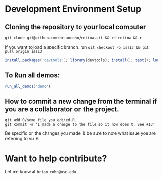 # Development Environment Setup

## Cloning the repository to your local computer
```shell
git clone git@github.com:briancohn/retina.git && cd retina && r
```

If you want to load a specific branch, run `git checkout -b iss13 && git pull origin iss13`

```r
install.packages('devtools'); library(devtools); install(); test(); load_all();
```

## To Run all demos:
```r
run_all_demos('demo')
```


## How to commit a new change from the terminal if you are a collaborator on the project.
```shell
git add R/some_file_you_edited.R
git commit -m 'I made a change to the file so it now does X. See #13'
```
Be specific on the changes you made, & be sure to note what issue you are referring to via `#`.

# Want to help contribute?
Let me know at `brian.cohn@usc.edu`

